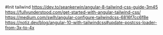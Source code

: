 #Init tailwind
https://dev.to/seankerwin/angular-8-tailwind-css-guide-3m45
https://fullyunderstood.com/get-started-with-angular-tailwind-css/
https://medium.com/swlh/angular-configure-tailwindcss-6816f7cc6f8e
https://notiz.dev/blog/angular-10-with-tailwindcss#update-postcss-loader-from-3x-to-4x
